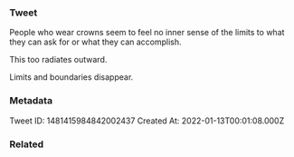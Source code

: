 ### Tweet
People who wear crowns seem to feel no inner sense of the limits to what they can ask for or what they can accomplish.

This too radiates outward.

Limits and boundaries disappear.

### Metadata
Tweet ID: 1481415984842002437
Created At: 2022-01-13T00:01:08.000Z

### Related

